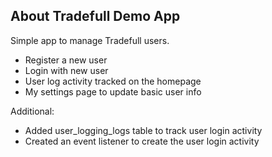 ## About Tradefull Demo App

Simple app to manage Tradefull users.

- Register a new user
- Login with new user
- User log activity tracked on the homepage
- My settings page to update basic user info

Additional:

- Added user_logging_logs table to track user login activity
- Created an event listener to create the user login activity 

